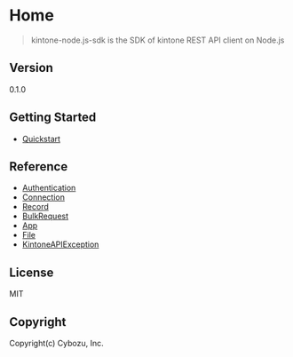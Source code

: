 # Home

> kintone-node.js-sdk is the SDK of kintone REST API client on Node.js

## Version

0.1.0

## Getting Started

- [Quickstart](./getting-started/quickstart)

## Reference

- [Authentication](./reference/authentication)
- [Connection](./reference/connection)
- [Record](./reference/record)
- [BulkRequest](./reference/bulk-request)
- [App](./reference/app)
- [File](./reference/file)
- [KintoneAPIException](./reference/kintone-api-exception)

## License

MIT

## Copyright

Copyright(c) Cybozu, Inc.